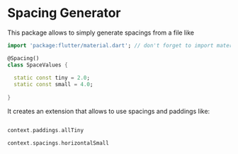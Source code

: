 # Spacing Generator

This package allows to simply generate spacings from a file like

```dart
import 'package:flutter/material.dart'; // don't forget to import material

@Spacing()
class SpaceValues {
  
  static const tiny = 2.0;
  static const small = 4.0;
  
}

```

It creates an extension that allows to use spacings and paddings like:

```dart

context.paddings.allTiny

context.spacings.horizontalSmall

```
